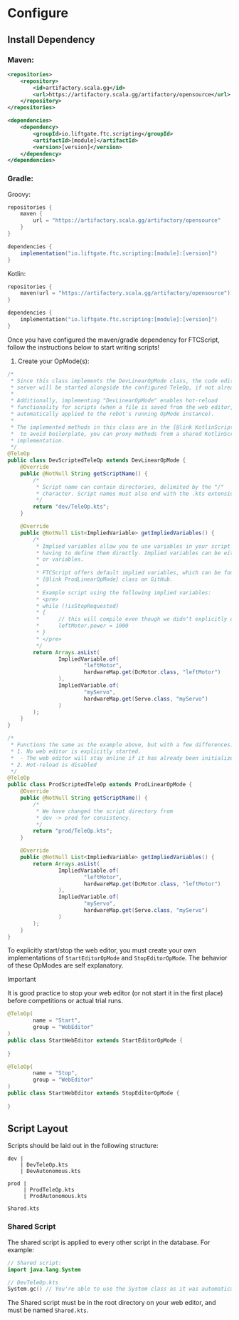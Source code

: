 # Configure

## Install Dependency

### Maven:
```xml
<repositories>
    <repository>
        <id>artifactory.scala.gg</id>
        <url>https://artifactory.scala.gg/artifactory/opensource</url>
    </repository>
</repositories>

<dependencies>
    <dependency>
        <groupId>io.liftgate.ftc.scripting</groupId>
        <artifactId>[module]</artifactId> 
        <version>[version]</version>
    </dependency>
</dependencies>
```

### Gradle:
Groovy:
```groovy
repositories {
    maven {
        url = "https://artifactory.scala.gg/artifactory/opensource"
    }
}

dependencies {
    implementation("io.liftgate.ftc.scripting:[module]:[version]")
}
```
Kotlin:
```kotlin
repositories {
    maven(url = "https://artifactory.scala.gg/artifactory/opensource")
}

dependencies {
    implementation("io.liftgate.ftc.scripting:[module]:[version]")
}
```

Once you have configured the maven/gradle dependency for FTCScript, follow the instructions below to start writing scripts!

1. Create your OpMode(s):
```java
/*
 * Since this class implements the DevLinearOpMode class, the code editor web 
 * server will be started alongside the configured TeleOp, if not already started.
 * 
 * Additionally, implementing "DevLinearOpMode" enables hot-reload 
 * functionality for scripts (when a file is saved from the web editor, changes are
 * automatically applied to the robot's running OpMode instance).
 * 
 * The implemented methods in this class are in the {@link KotlinScript} class, so
 *  to avoid boilerplate, you can proxy methods from a shared KotlinScript 
 * implementation.
 */
@TeleOp
public class DevScriptedTeleOp extends DevLinearOpMode {
    @Override
    public @NotNull String getScriptName() {
        /*
         * Script name can contain directories, delimited by the "/" 
         * character. Script names must also end with the .kts extension.
         */
        return "dev/TeleOp.kts";
    }

    @Override
    public @NotNull List<ImpliedVariable> getImpliedVariables() {
        /*
         * Implied variables allow you to use variables in your script without 
         * having to define them directly. Implied variables can be either methods
         * or variables.
         * 
         * FTCScript offers default implied variables, which can be found in the 
         * {@link ProdLinearOpMode} class on GitHub.
         * 
         * Example script using the following implied variables:
         * <pre>
         * while (!isStopRequested)
         * {
         *      // this will compile even though we didn't explicitly define
         *      leftMotor.power = 1000
         * }
         * </pre>
         */
        return Arrays.asList(
                ImpliedVariable.of(
                        "leftMotor",
                        hardwareMap.get(DcMotor.class, "leftMotor")
                ),
                ImpliedVariable.of(
                        "myServo",
                        hardwareMap.get(Servo.class, "myServo")
                )
        );
    }
}
```
 
```java
/*
 * Functions the same as the example above, but with a few differences:
 * 1. No web editor is explicitly started.
 *  - The web editor will stay online if it has already been initialized.
 * 2. Hot-reload is disabled
 */
@TeleOp
public class ProdScriptedTeleOp extends ProdLinearOpMode {
    @Override
    public @NotNull String getScriptName() {
        /*
         * We have changed the script directory from 
         * dev -> prod for consistency. 
         */
        return "prod/TeleOp.kts";
    }

    @Override
    public @NotNull List<ImpliedVariable> getImpliedVariables() {
        return Arrays.asList(
                ImpliedVariable.of(
                        "leftMotor",
                        hardwareMap.get(DcMotor.class, "leftMotor")
                ),
                ImpliedVariable.of(
                        "myServo",
                        hardwareMap.get(Servo.class, "myServo")
                )
        );
    }
}
```

To explicitly start/stop the web editor, you must create your own implementations of `StartEditorOpMode` and `StopEditorOpMode`. The behavior of these OpModes are self explanatory.
> [!IMPORTANT]
> It is good practice to stop your web editor (or not start it in the first place) before competitions or actual trial runs. 

```java
@TeleOp(
        name = "Start",
        group = "WebEditor"
)
public class StartWebEditor extends StartEditorOpMode {
    
}
```
```java
@TeleOp(
        name = "Stop",
        group = "WebEditor"
)
public class StartWebEditor extends StopEditorOpMode {
    
}
```

## Script Layout
Scripts should be laid out in the following structure:
```
dev |
    | DevTeleOp.kts
    | DevAutonomous.kts

prod |
     | ProdTeleOp.kts
     | ProdAutonomous.kts

Shared.kts
```

### Shared Script
The shared script is applied to every other script in the database. For example:
```kotlin
// Shared script:
import java.lang.System

// DevTeleOp.kts
System.gc() // You're able to use the System class as it was automatically-imported by the Shared script.
```

The Shared script must be in the root directory on your web editor, and must be named `Shared.kts`.
